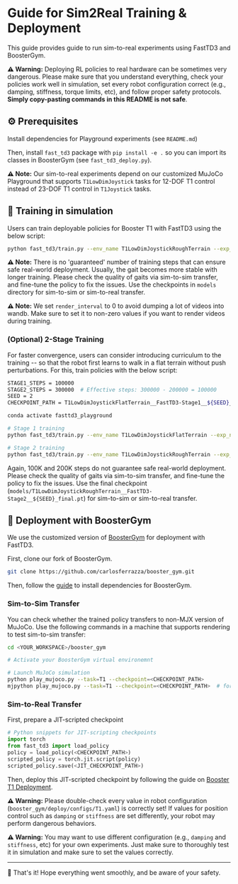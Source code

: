 # Guide for Sim2Real Training & Deployment

This guide provides guide to run sim-to-real experiments using FastTD3 and BoosterGym.

**⚠️ Warning:** Deploying RL policies to real hardware can be sometimes very dangerous. Please make sure that you understand everything, check your policies work well in simulation, set every robot configuration correct (e.g., damping, stiffness, torque limits, etc), and follow proper safety protocols. **Simply copy-pasting commands in this README is not safe**.

## ⚙️ Prerequisites

Install dependencies for Playground experiments (see `README.md`)

Then, install `fast_td3` package with `pip install -e .` so you can import its classes in BoosterGym (see `fast_td3_deploy.py`).

**⚠️ Note:** Our sim-to-real experiments depend on our customized MuJoCo Playground that supports `T1LowDimJoystick` tasks for 12-DOF T1 control instead of 23-DOF T1 control in `T1Joystick` tasks.

## 🚀 Training in simulation

Users can train deployable policies for Booster T1 with FastTD3 using the below script:

```bash
python fast_td3/train.py --env_name T1LowDimJoystickRoughTerrain --exp_name FastTD3 --use_domain_randomization --use_push_randomization --total_timesteps 1000000 --render_interval 0 --seed 2
```

**⚠️ Note:** There is no 'guaranteed' number of training steps that can ensure safe real-world deployment. Usually, the gait becomes more stable with longer training. Please check the quality of gaits via sim-to-sim transfer, and fine-tune the policy to fix the issues. Use the checkpoints in `models` directory for sim-to-sim or sim-to-real transfer.

**⚠️ Note:** We set `render_interval` to 0 to avoid dumping a lot of videos into wandb. Make sure to set it to non-zero values if you want to render videos during training.



### (Optional) 2-Stage Training

For faster convergence, users can consider introducing curriculum to the training -- so that the robot first learns to walk in a flat terrain without push perturbations. For this, train policies with the below script:

```bash
STAGE1_STEPS = 100000
STAGE2_STEPS = 300000  # Effective steps: 300000 - 200000 = 100000
SEED = 2
CHECKPOINT_PATH = T1LowDimJoystickFlatTerrain__FastTD3-Stage1__${SEED}_final.pt

conda activate fasttd3_playground

# Stage 1 training
python fast_td3/train.py --env_name T1LowDimJoystickFlatTerrain --exp_name FastTD3-Stage1 --use_domain_randomization --no_use_push_randomization --total_timesteps ${STAGE1_STEPS} --render_interval 0 --seed ${SEED}

# Stage 2 training
python fast_td3/train.py --env_name T1LowDimJoystickRoughTerrain --exp_name FastTD3-Stage2 --use_domain_randomization --use_push_randomization --total_timesteps ${STAGE2_STEPS} --render_interval 0 --checkpoint_path ${CHECKPOINT_PATH} --seed ${SEED}
```

Again, 100K and 200K steps do not guarantee safe real-world deployment. Please check the quality of gaits via sim-to-sim transfer, and fine-tune the policy to fix the issues. Use the final checkpoint (`models/T1LowDimJoystickRoughTerrain__FastTD3-Stage2__${SEED}_final.pt`) for sim-to-sim or sim-to-real transfer.

## 🛝 Deployment with BoosterGym

We use the customized version of [BoosterGym](https://github.com/BoosterRobotics/booster_gym) for deployment with FastTD3.

First, clone our fork of BoosterGym.

```bash
git clone https://github.com/carlosferrazza/booster_gym.git
```

Then, follow the [guide](https://github.com/carlosferrazza/booster_gym) to install dependencies for BoosterGym.

### Sim-to-Sim Transfer

You can check whether the trained policy transfers to non-MJX version of MuJoCo.
Use the following commands in a machine that supports rendering to test sim-to-sim transfer:

```bash
cd <YOUR_WORKSPACE>/booster_gym

# Activate your BoosterGym virtual environemnt

# Launch MuJoCo simulation
python play_mujoco.py --task=T1 --checkpoint=<CHECKPOINT_PATH>
mjpython play_mujoco.py --task=T1 --checkpoint=<CHECKPOINT_PATH>  # for Mac
```


 
### Sim-to-Real Transfer

First, prepare a JIT-scripted checkpoint

```python
# Python snippets for JIT-scripting checkpoints
import torch
from fast_td3 import load_policy
policy = load_policy(<CHECKPOINT_PATH>)
scripted_policy = torch.jit.script(policy)
scripted_policy.save(<JIT_CHECKPOINT_PATH>)
```

Then, deploy this JIT-scripted checkpoint by following the guide on [Booster T1 Deployment](https://github.com/carlosferrazza/booster_gym/tree/main/deploy).


**⚠️ Warning:** Please double-check every value in robot configuration (`booster_gym/deploy/configs/T1.yaml`) is correctly set! If values for position control such as `damping` or `stiffness` are set differently, your robot may perform dangerous behaviors. 

**⚠️ Warning:** You may want to use different configuration (e.g., `damping` and `stiffness`, etc) for your own experiments. Just make sure to thoroughly test it in simulation and make sure to set the values correctly.

---

🚀 That's it! Hope everything went smoothly, and be aware of your safety.